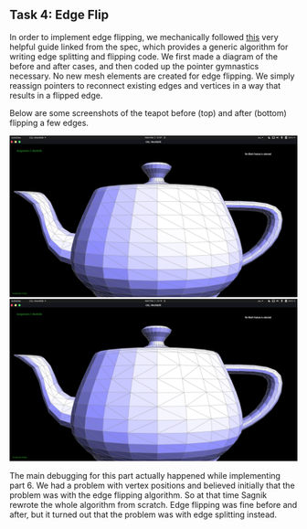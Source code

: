 ## Task 4: Edge Flip

In order to implement edge flipping, we mechanically followed
[this](http://15462.courses.cs.cmu.edu/fall2015content/misc/HalfedgeEdgeOpImplementationGuide.pdf)
very helpful guide linked from the spec, which provides a generic
algorithm for writing edge splitting and flipping code. We first made
a diagram of the before and after cases, and then coded up the pointer
gymnastics necessary. No new mesh elements are created for edge
flipping. We simply reassign pointers to reconnect existing edges and
vertices in a way that results in a flipped edge.

Below are some screenshots of the teapot before (top) and after
(bottom) flipping a few edges.

![teapot_before_flip](assets/p2_t4_before.png)
![teapot_after_flip](assets/p2_t4_after.png)

The main debugging for this part actually happened while implementing
part 6. We had a problem with vertex positions and believed initially
that the problem was with the edge flipping algorithm. So at that time
Sagnik rewrote the whole algorithm from scratch. Edge flipping was
fine before and after, but it turned out that the problem was with
edge splitting instead.
